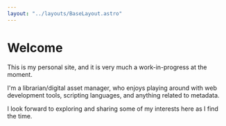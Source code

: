 ```yaml
---
layout: "../layouts/BaseLayout.astro"
---
```


# Welcome

This is my personal site, and it is very much a work-in-progress at the moment.

I'm a librarian/digital asset manager, who enjoys playing around with web development tools, scripting languages, and anything related to metadata.

I look forward to exploring and sharing some of my interests here as I find the time.

